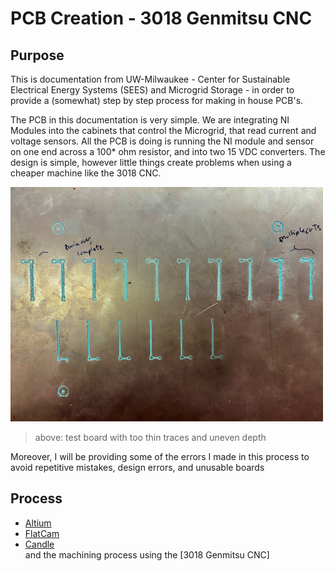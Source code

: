 # PCB Creation - 3018 Genmitsu CNC

## Purpose
This is documentation from UW-Milwaukee - Center for Sustainable Electrical Energy Systems (SEES) and Microgrid Storage - in order to provide a (somewhat) step by step process for making in house PCB's. 

The PCB in this documentation is very simple. We are integrating NI Modules into the cabinets that control the Microgrid, that read current and voltage sensors. All the PCB is doing is running the NI module and sensor on one end across a 100* ohm resistor, and into two 15 VDC converters. The design is simple, however little things create problems when using a cheaper machine like the 3018 CNC.  

[<img src= "./process1.png">]()
> above: test board with too thin traces and uneven depth


Moreover, I will be providing some of the errors I made in this process to avoid repetitive mistakes, design errors, and unusable boards

## Process
* [Altium](./altium.md)
* [FlatCam](./flatcam.md)
* [Candle](./Grbl_candle.md)\
and the machining process using the [3018 Genmitsu CNC]


